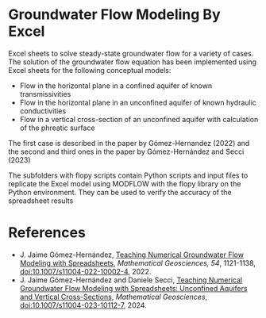 # Groundwater Flow Modeling By Excel
Excel sheets to solve steady-state groundwater flow for a variety of cases.
The solution of the groundwater flow equation has been implemented using Excel sheets for the following conceptual models:
- Flow in the horizontal plane in a confined aquifer of known transmissivities
- Flow in the horizontal plane in an unconfined aquifer of known hydraulic conductivities
- Flow in a vertical cross-section of an unconfined aquifer with calculation of the phreatic surface

The first case is described in the paper by Gómez-Hernandez (2022) and the second and third ones in the paper by Gómez-Hernández and Secci (2023)

The subfolders with flopy scripts contain Python scripts and input files to replicate the Excel model using MODFLOW with the flopy library on the Python environment. They can be used to verify the accuracy of the spreadsheet results

# References
- J. Jaime Gómez-Hernández, [Teaching Numerical Groundwater Flow Modeling with Spreadsheets](https://doi.org/10.1007/s11004-022-10002-4), _Mathematical Geosciences, 54_, 1121-1138, [doi:10.1007/s11004-022-10002-4](http://doi.org//10.1007/s11004-022-10002-4), 2022.
- J. Jaime Gómez-Hernández and Daniele Secci, [Teaching Numerical Groundwater Flow Modeling with Spreadsheets: Unconfined Aquifers and Vertical Cross-Sections](https://jgomez.webs.upv.es/wordpress/wp-content/uploads/2023/10/TeachingNumericalGWFlowWithExcel2_rev2.pdf), _Mathematical Geosciences_, [doi:10.1007/s11004-023-10112-7](https://doi.org/10.1007/s11004-023-10112-7), 2024. 
